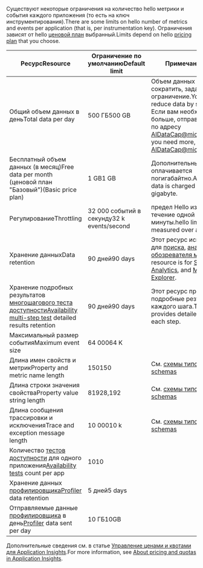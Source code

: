 <span data-ttu-id="382d5-101">Существуют некоторые ограничения на количество hello метрики и события каждого приложения (то есть на ключ инструментирования).</span><span class="sxs-lookup"><span data-stu-id="382d5-101">There are some limits on hello number of metrics and events per application (that is, per instrumentation key).</span></span> <span data-ttu-id="382d5-102">Ограничения зависят от hello [ценовой план](https://azure.microsoft.com/pricing/details/application-insights/) выбранный.</span><span class="sxs-lookup"><span data-stu-id="382d5-102">Limits depend on hello [pricing plan](https://azure.microsoft.com/pricing/details/application-insights/) that you choose.</span></span>

| <span data-ttu-id="382d5-103">**Ресурс**</span><span class="sxs-lookup"><span data-stu-id="382d5-103">**Resource**</span></span> | <span data-ttu-id="382d5-104">**Ограничение по умолчанию**</span><span class="sxs-lookup"><span data-stu-id="382d5-104">**Default limit**</span></span> | <span data-ttu-id="382d5-105">**Примечание.**</span><span class="sxs-lookup"><span data-stu-id="382d5-105">**Note**</span></span>
| --- | --- | --- |
| <span data-ttu-id="382d5-106">Общий объем данных в день</span><span class="sxs-lookup"><span data-stu-id="382d5-106">Total data per day</span></span> | <span data-ttu-id="382d5-107">500 ГБ</span><span class="sxs-lookup"><span data-stu-id="382d5-107">500 GB</span></span> | <span data-ttu-id="382d5-108">Объем данных можно сократить, задав ограничение.</span><span class="sxs-lookup"><span data-stu-id="382d5-108">You can reduce data by setting a cap.</span></span> <span data-ttu-id="382d5-109">Если вам необходимо больше, отправьте письмо по адресу AIDataCap@microsoft.com.</span><span class="sxs-lookup"><span data-stu-id="382d5-109">If you need more, mail AIDataCap@microsoft.com.</span></span>
| <span data-ttu-id="382d5-110">Бесплатный объем данных (в месяц)</span><span class="sxs-lookup"><span data-stu-id="382d5-110">Free data per month</span></span><br/> <span data-ttu-id="382d5-111">(ценовой план "Базовый")</span><span class="sxs-lookup"><span data-stu-id="382d5-111">(Basic price plan)</span></span> | <span data-ttu-id="382d5-112">1 GB</span><span class="sxs-lookup"><span data-stu-id="382d5-112">1 GB</span></span> | <span data-ttu-id="382d5-113">Дополнительный объем оплачивается погигабайтно.</span><span class="sxs-lookup"><span data-stu-id="382d5-113">Additional data is charged per gigabyte.</span></span>
| <span data-ttu-id="382d5-114">Регулирование</span><span class="sxs-lookup"><span data-stu-id="382d5-114">Throttling</span></span> | <span data-ttu-id="382d5-115">32 000 событий в секунду</span><span class="sxs-lookup"><span data-stu-id="382d5-115">32 k events/second</span></span> | <span data-ttu-id="382d5-116">предел Hello измеряется в течение одной минуты.</span><span class="sxs-lookup"><span data-stu-id="382d5-116">hello limit is measured over a minute.</span></span>
| <span data-ttu-id="382d5-117">Хранение данных</span><span class="sxs-lookup"><span data-stu-id="382d5-117">Data retention</span></span> | <span data-ttu-id="382d5-118">90 дней</span><span class="sxs-lookup"><span data-stu-id="382d5-118">90 days</span></span> | <span data-ttu-id="382d5-119">Этот ресурс используется для [поиска](../articles/application-insights/app-insights-diagnostic-search.md), [аналитики](../articles/application-insights/app-insights-analytics.md) и [обозревателя метрик](../articles/application-insights/app-insights-metrics-explorer.md).</span><span class="sxs-lookup"><span data-stu-id="382d5-119">This resource is for [Search](../articles/application-insights/app-insights-diagnostic-search.md), [Analytics](../articles/application-insights/app-insights-analytics.md), and [Metrics Explorer](../articles/application-insights/app-insights-metrics-explorer.md).</span></span>
| <span data-ttu-id="382d5-120">Хранение подробных результатов [многошагового теста доступности](../articles/application-insights/app-insights-monitor-web-app-availability.md#multi-step-web-tests)</span><span class="sxs-lookup"><span data-stu-id="382d5-120">[Availability multi-step test](../articles/application-insights/app-insights-monitor-web-app-availability.md#multi-step-web-tests) detailed results retention</span></span> | <span data-ttu-id="382d5-121">90 дней</span><span class="sxs-lookup"><span data-stu-id="382d5-121">90 days</span></span> | <span data-ttu-id="382d5-122">Этот ресурс предоставляет подробные результаты каждого шага.</span><span class="sxs-lookup"><span data-stu-id="382d5-122">This resource provides detailed results of each step.</span></span>
| <span data-ttu-id="382d5-123">Максимальный размер события</span><span class="sxs-lookup"><span data-stu-id="382d5-123">Maximum event size</span></span> | <span data-ttu-id="382d5-124">64 000</span><span class="sxs-lookup"><span data-stu-id="382d5-124">64 K</span></span> | 
| <span data-ttu-id="382d5-125">Длина имен свойств и метрик</span><span class="sxs-lookup"><span data-stu-id="382d5-125">Property and metric name length</span></span> | <span data-ttu-id="382d5-126">150</span><span class="sxs-lookup"><span data-stu-id="382d5-126">150</span></span> | <span data-ttu-id="382d5-127">См. [схемы типов](https://github.com/Microsoft/ApplicationInsights-Home/blob/master/EndpointSpecs/Schemas/Docs/)</span><span class="sxs-lookup"><span data-stu-id="382d5-127">See [type schemas](https://github.com/Microsoft/ApplicationInsights-Home/blob/master/EndpointSpecs/Schemas/Docs/)</span></span>
| <span data-ttu-id="382d5-128">Длина строки значения свойства</span><span class="sxs-lookup"><span data-stu-id="382d5-128">Property value string length</span></span> | <span data-ttu-id="382d5-129">8192</span><span class="sxs-lookup"><span data-stu-id="382d5-129">8,192</span></span> | <span data-ttu-id="382d5-130">См. [схемы типов](https://github.com/Microsoft/ApplicationInsights-Home/blob/master/EndpointSpecs/Schemas/Docs/)</span><span class="sxs-lookup"><span data-stu-id="382d5-130">See [type schemas](https://github.com/Microsoft/ApplicationInsights-Home/blob/master/EndpointSpecs/Schemas/Docs/)</span></span>
| <span data-ttu-id="382d5-131">Длина сообщения трассировки и исключения</span><span class="sxs-lookup"><span data-stu-id="382d5-131">Trace and exception message length</span></span> | <span data-ttu-id="382d5-132">10 000</span><span class="sxs-lookup"><span data-stu-id="382d5-132">10 k</span></span> | <span data-ttu-id="382d5-133">См. [схемы типов](https://github.com/Microsoft/ApplicationInsights-Home/blob/master/EndpointSpecs/Schemas/Docs/)</span><span class="sxs-lookup"><span data-stu-id="382d5-133">See [type schemas](https://github.com/Microsoft/ApplicationInsights-Home/blob/master/EndpointSpecs/Schemas/Docs/)</span></span>
| <span data-ttu-id="382d5-134">Количество [тестов доступности](../articles/application-insights/app-insights-monitor-web-app-availability.md) для одного приложения</span><span class="sxs-lookup"><span data-stu-id="382d5-134">[Availability tests](../articles/application-insights/app-insights-monitor-web-app-availability.md) count per app</span></span>  | <span data-ttu-id="382d5-135">10</span><span class="sxs-lookup"><span data-stu-id="382d5-135">10</span></span> |
| <span data-ttu-id="382d5-136">Хранение данных [профилировщика](../articles/application-insights/app-insights-profiler.md)</span><span class="sxs-lookup"><span data-stu-id="382d5-136">[Profiler](../articles/application-insights/app-insights-profiler.md) data retention</span></span> | <span data-ttu-id="382d5-137">5 дней</span><span class="sxs-lookup"><span data-stu-id="382d5-137">5 days</span></span> |
| <span data-ttu-id="382d5-138">Отправляемые данные [профилировщика](../articles/application-insights/app-insights-profiler.md) в день</span><span class="sxs-lookup"><span data-stu-id="382d5-138">[Profiler](../articles/application-insights/app-insights-profiler.md) data sent per day</span></span> | <span data-ttu-id="382d5-139">10 ГБ</span><span class="sxs-lookup"><span data-stu-id="382d5-139">10GB</span></span> |

<span data-ttu-id="382d5-140">Дополнительные сведения см. в статье [Управление ценами и квотами для Application Insights](../articles/application-insights/app-insights-pricing.md).</span><span class="sxs-lookup"><span data-stu-id="382d5-140">For more information, see [About pricing and quotas in Application Insights](../articles/application-insights/app-insights-pricing.md).</span></span>

